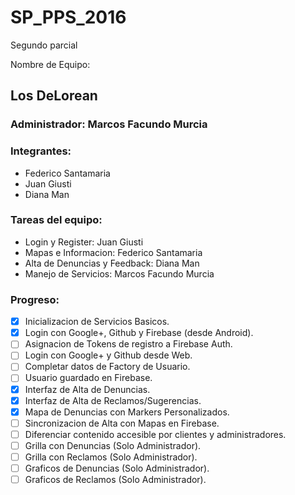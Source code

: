 # SP_PPS_2016
Segundo parcial

Nombre de Equipo: 
## Los DeLorean

### Administrador: Marcos Facundo Murcia

### Integrantes:
 
 - Federico Santamaria
 - Juan Giusti
 - Diana Man

### Tareas del equipo:
 - Login y Register: Juan Giusti
 - Mapas e Informacion: Federico Santamaria
 - Alta de Denuncias y Feedback: Diana Man
 - Manejo de Servicios: Marcos Facundo Murcia
 
### Progreso:
 - [X] Inicializacion de Servicios Basicos.
 - [X] Login con Google+, Github y Firebase (desde Android).
 - [ ] Asignacion de Tokens de registro a Firebase Auth.
 - [ ] Login con Google+ y Github desde Web.
 - [ ] Completar datos de Factory de Usuario.
 - [ ] Usuario guardado en Firebase.
 - [X] Interfaz de Alta de Denuncias.
 - [X] Interfaz de Alta de Reclamos/Sugerencias.
 - [X] Mapa de Denuncias con Markers Personalizados.
 - [ ] Sincronizacion de Alta con Mapas en Firebase.
 - [ ] Diferenciar contenido accesible por clientes y administradores.
 - [ ] Grilla con Denuncias (Solo Administrador).
 - [ ] Grilla con Reclamos (Solo Administrador).
 - [ ] Graficos de Denuncias (Solo Administrador).
 - [ ] Graficos de Reclamos (Solo Administrador).
